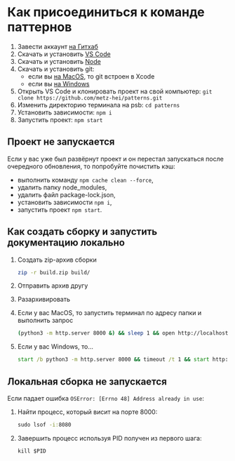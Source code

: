 # Как присоединиться к команде паттернов

1. Завести аккаунт [на Гитхаб](https://github.com/)
2. Скачать и установить [VS Code](https://code.visualstudio.com/)
3. Скачать и установить [Node](https://nodejs.org/en/download/prebuilt-installer)
4. Скачать и установить git:
   - если вы [на MacOS](https://developer.apple.com/xcode/), то git встроен в Xcode
   - если вы [на Windows](https://git-scm.com/downloads/win)
5. Открыть VS Code и клонировать проект на свой компьютер: ```git clone https://github.com/metz-hei/patterns.git```
6. Изменить директорию терминала на psb: ```cd patterns```
7. Установить зависимости: ```npm i```
8. Запустить проект: ```npm start```

## Проект не запускается

Если у вас уже был развёрнут проект и он перестал запускаться после очередного обновления, то попробуйте почистить кэш:

- выполнить команду `npm cache clean --force`,
- удалить папку node_modules,
- удалить файл package-lock.json,
- установить зависимости `npm i`,
- запустить проект `npm start`.

## Как создать сборку и запустить документацию локально

1. Создать zip-архив сборки

   ```bash
   zip -r build.zip build/
   ```

2. Отправить архив другу
3. Разархивировать
4. Если у вас MacOS, то запустить терминал по адресу папки и выполнить запрос

   ```bash
   (python3 -m http.server 8000 &) && sleep 1 && open http://localhost:8000
   ```

5. Если у вас Windows, то...

   ```cmd
   start /b python3 -m http.server 8000 && timeout /t 1 && start http://localhost:8000
   ```

## Локальная сборка не запускается

Если падает ошибка `OSError: [Errno 48] Address already in use`:

1. Найти процесс, который висит на порте 8000:

   ```cmd
   sudo lsof -i:8080
   ```

2. Завершить процесс используя PID получен из первого шага:

   ```cmd
   kill $PID
   ```

